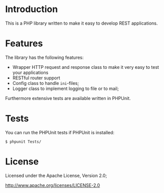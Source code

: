 # Introduction
This is a PHP library written to make it easy to develop REST applications. 

# Features
The library has the following features:
* Wrapper HTTP request and response class to make it very easy to test your
  applications
* RESTful router support
* Config class to handle `ini`-files;
* Logger class to implement logging to file or to mail;

Furthermore extensive tests are available written in PHPUnit.

# Tests
You can run the PHPUnit tests if PHPUnit is installed:

    $ phpunit Tests/

# License
Licensed under the Apache License, Version 2.0;

   http://www.apache.org/licenses/LICENSE-2.0
